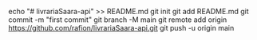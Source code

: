 echo "# livrariaSaara-api" >> README.md
git init
git add README.md
git commit -m "first commit"
git branch -M main
git remote add origin https://github.com/rafion/livrariaSaara-api.git
git push -u origin main